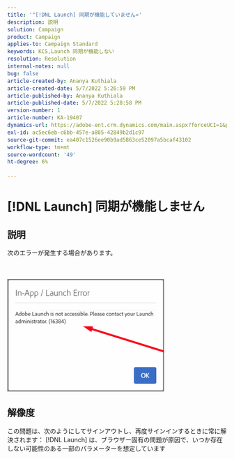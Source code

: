 ```yaml
---
title: '"[!DNL Launch] 同期が機能していません»'
description: 説明
solution: Campaign
product: Campaign
applies-to: Campaign Standard
keywords: KCS,Launch 同期が機能しない
resolution: Resolution
internal-notes: null
bug: false
article-created-by: Ananya Kuthiala
article-created-date: 5/7/2022 5:26:59 PM
article-published-by: Ananya Kuthiala
article-published-date: 5/7/2022 5:28:58 PM
version-number: 1
article-number: KA-19407
dynamics-url: https://adobe-ent.crm.dynamics.com/main.aspx?forceUCI=1&pagetype=entityrecord&etn=knowledgearticle&id=9d4b1ce5-2ace-ec11-a7b5-0022480a8e40
exl-id: ac5ec6eb-c6bb-457e-a805-42849b2d1c97
source-git-commit: ea407c1526ee90b9ad5863ce52097a5bcaf43102
workflow-type: tm+mt
source-wordcount: '49'
ht-degree: 6%

---
```


# [!DNL Launch] 同期が機能しません

## 説明

次のエラーが発生する場合があります。<br><br> <br><br>![](assets/___92bfb324-2bce-ec11-a7b5-0022480a8e40___.png)

## 解像度


この問題は、次のようにしてサインアウトし、再度サインインするときに常に解決されます： [!DNL Launch] は、ブラウザー固有の問題が原因で、いつか存在しない可能性のある一部のパラメーターを想定しています
